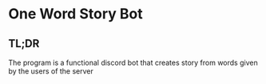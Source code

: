 # One Word Story Bot

## TL;DR
The program is a functional discord bot that creates story from words given by the users of the server